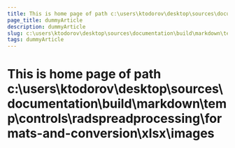 ```yaml
---
title: This is home page of path c:\users\ktodorov\desktop\sources\documentation\build\markdown\temp\controls\radspreadprocessing\formats-and-conversion\xlsx\images
page_title: dummyArticle
description: dummyArticle
slug: c:\users\ktodorov\desktop\sources\documentation\build\markdown\temp\controls\radspreadprocessing\formats-and-conversion\xlsx\images
tags: dummyArticle
---
```

# This is home page of path c:\users\ktodorov\desktop\sources\documentation\build\markdown\temp\controls\radspreadprocessing\formats-and-conversion\xlsx\images
